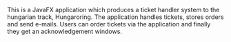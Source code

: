 This is a JavaFX application which produces a ticket handler system to the hungarian track, Hungaroring.
The application handles tickets, stores orders and send e-mails. Users can order tickets via the application
and finally they get an acknowledgement windows.
